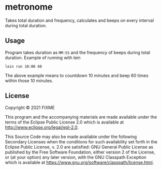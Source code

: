 # metronome

Takes total duration and frequency, calculates and beeps on every interval during total duration.

## Usage

Program takes duration as `MM:SS` and the frequency of beeps during total duration.
Example of running with lein

```
lein run 10:00 60
```

The above example means to countdown 10 minutes and beep 60 times within those 10 minutes.

## License

Copyright © 2021 FIXME

This program and the accompanying materials are made available under the
terms of the Eclipse Public License 2.0 which is available at
http://www.eclipse.org/legal/epl-2.0.

This Source Code may also be made available under the following Secondary
Licenses when the conditions for such availability set forth in the Eclipse
Public License, v. 2.0 are satisfied: GNU General Public License as published by
the Free Software Foundation, either version 2 of the License, or (at your
option) any later version, with the GNU Classpath Exception which is available
at https://www.gnu.org/software/classpath/license.html.
